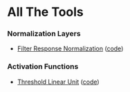 # All The Tools

### Normalization Layers
* [Filter Response Normalization](https://arxiv.org/abs/1911.09737) ([code](./all_the_tools/torch/nn/__init__.py))

### Activation Functions
* [Threshold Linear Unit](https://arxiv.org/abs/1911.09737) ([code](./all_the_tools/torch/nn/__init__.py))

